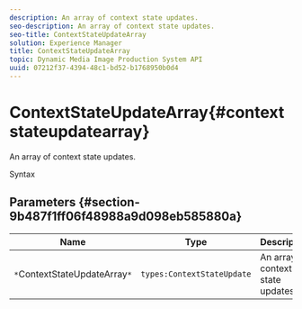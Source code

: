 ```yaml
---
description: An array of context state updates.
seo-description: An array of context state updates.
seo-title: ContextStateUpdateArray
solution: Experience Manager
title: ContextStateUpdateArray
topic: Dynamic Media Image Production System API
uuid: 07212f37-4394-48c1-bd52-b1768950b0d4
---
```


# ContextStateUpdateArray{#contextstateupdatearray}

An array of context state updates.

 Syntax 

## Parameters {#section-9b487f1ff06f48988a9d098eb585880a}

|  Name  | Type  | Description  |
|---|---|---|
|  `*`ContextStateUpdateArray`*`  | `types:ContextStateUpdate`  | An array of context state updates.  |

